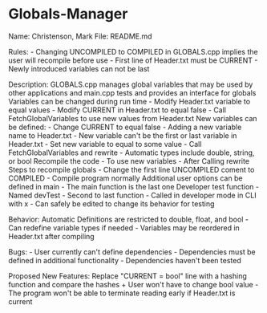 # Globals-Manager

Name:		Christenson, Mark
File:		README.md

Rules:
    - Changing UNCOMPILED to COMPILED in GLOBALS.cpp implies the user will recompile before use
    - First line of Header.txt must be CURRENT
    - Newly introduced variables can not be last

Description:	GLOBALS.cpp manages global variables that may be used by other applications and 
main.cpp tests and provides an interface for globals
		Variables can be changed during run time
      - Modify Header.txt variable to equal values
      - Modify CURRENT in Header.txt to equal false
      - Call FetchGlobalVariables to use new values from Header.txt
		New variables can be defined:
      - Change CURRENT to equal false
			- Adding a new variable name to Header.txt
			- New variable can't be the first or last variable in Header.txt
			- Set new variable to equal to some value
      - Call FetchGlobalVariables and rewrite
			- Automatic types include double, string, or bool
		Recompile the code
			- To use new variables
      - After Calling rewrite
		Steps to recompile globals
			- Change the first line UNCOMPILED coment to COMPILED
			- Compile program normally
		Additional user options can be defined in main
      - The main function is the last one
    Developer test function
      - Named devTest
      - Second to last function
      - Called in developer mode in CLI with x
      - Can safely be edited to change its behavior for testing
      
Behavior:
    Automatic Definitions are restricted to double, float, and bool
      - Can redefine variable types if needed
      - Variables may be reordered in Header.txt after compiling
      
    
Bugs:
    - User currently can't define dependencies
    - Dependencies must be defined in additional functionality
    - Dependencies haven't been tested

Proposed New Features:
    Replace "CURRENT = bool" line with a hashing function and compare the hashes
    	+ User won't have to change bool value
	- The program won't be able to terminate reading early if Header.txt is current

